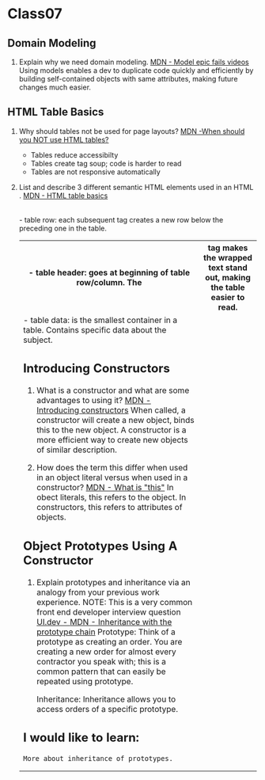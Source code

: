 # Class07

## Domain Modeling

1. Explain why we need domain modeling.
    [MDN - Model epic fails videos](https://github.com/codefellows/domain_modeling#domain-modeling)
    Using models enables a dev to duplicate code quickly and efficiently by building self-contained objects with same attributes, making future changes much easier.


## HTML Table Basics

1. Why should tables not be used for page layouts?
    [MDN -When should you NOT use HTML tables?](https://developer.mozilla.org/en-US/docs/Learn/HTML/Tables/Basics)
    - Tables reduce accessibilty
    - Tables create tag soup; code is harder to read
    - Tables are not responsive automatically

2. List and describe 3 different semantic HTML elements used in an HTML <table>.
    [MDN - HTML table basics](https://developer.mozilla.org/en-US/docs/Learn/HTML/Tables/Basics)
    <table>
      <th> - table header: goes at beginning of table row/column. The <th> tag makes the wrapped text stand out, making the table easier to read.
        <tr> - table row: each subsequent <tr> tag creates a new row below the preceding one in the table.
          <td> - table data: is the smallest container in a table. Contains specific data about the subject.


## Introducing Constructors

1. What is a constructor and what are some advantages to using it?
    [MDN - Introducing constructors](https://developer.mozilla.org/en-US/docs/Learn/JavaScript/Objects/Basics#introducing_constructors)
    When called, a constructor will create a new object, binds this to the new object. A constructor is a more efficient way to create new objects of similar description.

2. How does the term this differ when used in an object literal versus when used in a constructor?
    [MDN - What is "this"](https://developer.mozilla.org/en-US/docs/Learn/JavaScript/Objects/Basics#what_is_this)
    In obect literals, this refers to the object. In constructors, this refers to attributes of objects.


## Object Prototypes Using A Constructor

1. Explain prototypes and inheritance via an analogy from your previous work experience.
NOTE: This is a very common front end developer interview question
    [UI.dev - ](https://ui.dev/beginners-guide-to-javascript-prototype)
    [MDN - Inheritance with the prototype chain](https://developer.mozilla.org/en-US/docs/Web/JavaScript/Inheritance_and_the_prototype_chain#inheritance_with_the_prototype_chain)
    Prototype: Think of a prototype as creating an order. You are creating a new order for almost every contractor you speak with; this is a common pattern that can easily be repeated using prototype.

    Inheritance: Inheritance allows you to access orders of a specific prototype. 



## I would like to learn:

    More about inheritance of prototypes.